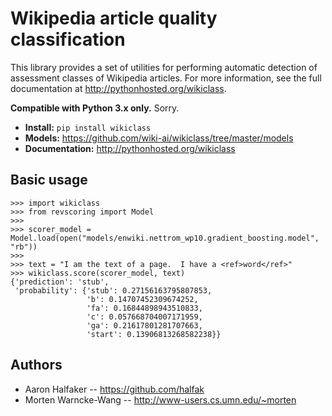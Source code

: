 # Wikipedia article quality classification

This library provides a set of utilities for performing automatic detection of assessment classes of Wikipedia articles.  For more information, see the full documentation at http://pythonhosted.org/wikiclass.

**Compatible with Python 3.x only.**  Sorry.

* **Install:** ``pip install wikiclass``
* **Models:** https://github.com/wiki-ai/wikiclass/tree/master/models
* **Documentation:** http://pythonhosted.org/wikiclass

## Basic usage

    >>> import wikiclass
    >>> from revscoring import Model
    >>>
    >>> scorer_model = Model.load(open("models/enwiki.nettrom_wp10.gradient_boosting.model", "rb"))
    >>>
    >>> text = "I am the text of a page.  I have a <ref>word</ref>"
    >>> wikiclass.score(scorer_model, text)
    {'prediction': 'stub',
     'probability': {'stub': 0.27156163795807853,
                     'b': 0.14707452309674252,
                     'fa': 0.16844898943510833,
                     'c': 0.057668704007171959,
                     'ga': 0.21617801281707663,
                     'start': 0.13906813268582238}}


## Authors
* Aaron Halfaker -- https://github.com/halfak
* Morten Warncke-Wang -- http://www-users.cs.umn.edu/~morten

